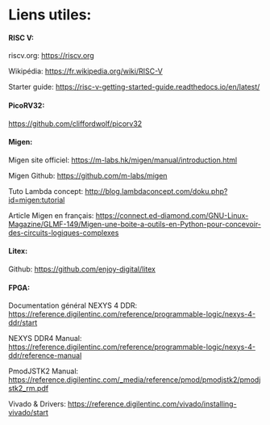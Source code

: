 # Liens utiles:



#### RISC V:

riscv.org: https://riscv.org

Wikipédia: https://fr.wikipedia.org/wiki/RISC-V

Starter guide: https://risc-v-getting-started-guide.readthedocs.io/en/latest/



#### PicoRV32:

https://github.com/cliffordwolf/picorv32

#### Migen:

Migen site officiel: https://m-labs.hk/migen/manual/introduction.html

Migen Github: https://github.com/m-labs/migen

Tuto Lambda concept:  http://blog.lambdaconcept.com/doku.php?id=migen:tutorial

Article Migen en français: https://connect.ed-diamond.com/GNU-Linux-Magazine/GLMF-149/Migen-une-boite-a-outils-en-Python-pour-concevoir-des-circuits-logiques-complexes

#### Litex:

Github: https://github.com/enjoy-digital/litex

#### FPGA:

Documentation général NEXYS 4 DDR: https://reference.digilentinc.com/reference/programmable-logic/nexys-4-ddr/start

NEXYS DDR4 Manual: https://reference.digilentinc.com/reference/programmable-logic/nexys-4-ddr/reference-manual

PmodJSTK2 Manual: https://reference.digilentinc.com/_media/reference/pmod/pmodjstk2/pmodjstk2_rm.pdf

Vivado & Drivers: https://reference.digilentinc.com/vivado/installing-vivado/start

